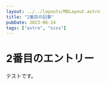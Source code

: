 ```yaml
---
layout: ../../layouts/MDLayout.astro
title: "2番目の記事"
pubDate: 2023-06-24
tags: ["astro", "scss"]
---
```


# 2番目のエントリー

テストです。
